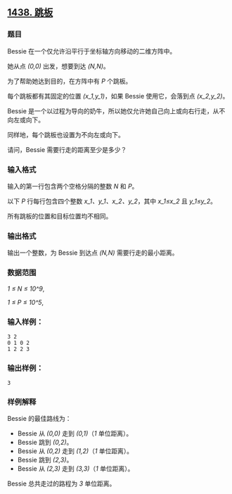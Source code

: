 ## [1438. 跳板](https://www.acwing.com/problem/content/1440/)

### 题目

Bessie 在一个仅允许沿平行于坐标轴方向移动的二维方阵中。

她从点 *(0,0)* 出发，想要到达 *(N,N)*。

为了帮助她达到目的，在方阵中有 *P* 个跳板。

每个跳板都有其固定的位置 *(x_1,y_1)*，如果 Bessie 使用它，会落到点 *(x_2,y_2)*。

Bessie 是一个以过程为导向的奶牛，所以她仅允许她自己向上或向右行走，从不向左或向下。

同样地，每个跳板也设置为不向左或向下。

请问，Bessie 需要行走的距离至少是多少？

### 输入格式

输入的第一行包含两个空格分隔的整数 *N* 和 *P*。

以下 *P* 行每行包含四个整数 *x_1、y_1、x_2、y_2*，其中 *x_1≤x_2* 且 *y_1≤y_2*。

所有跳板的位置和目标位置均不相同。

### 输出格式

输出一个整数，为 Bessie 到达点 *(N,N)* 需要行走的最小距离。

### 数据范围

*1 ≤ N ≤ 10^9*,

*1 ≤ P ≤ 10^5*,

### 输入样例：

```
3 2
0 1 0 2
1 2 2 3
```

### 输出样例：

```
3
```

### 样例解释

Bessie 的最佳路线为：

- Bessie 从 *(0,0)* 走到 *(0,1)*（*1* 单位距离）。
- Bessie 跳到 *(0,2)*。
- Bessie 从 *(0,2)* 走到 *(1,2)*（*1* 单位距离）。
- Bessie 跳到 *(2,3)*。
- Bessie 从 *(2,3)* 走到 *(3,3)*（*1* 单位距离）。

Bessie 总共走过的路程为 *3* 单位距离。
